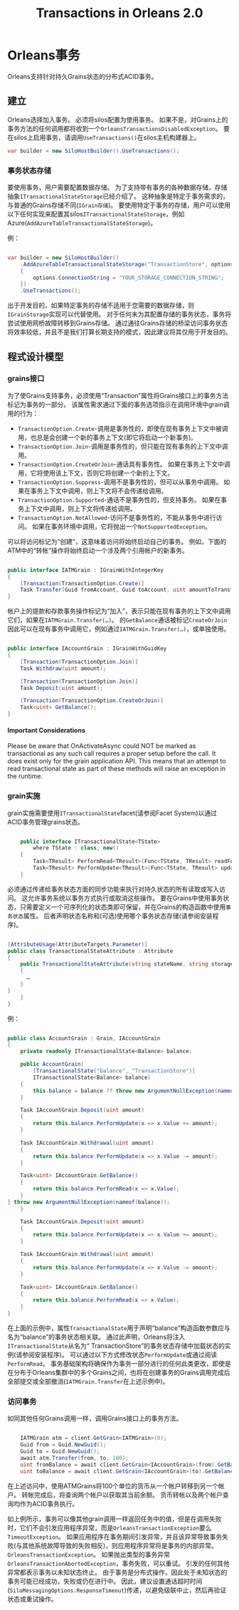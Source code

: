 ﻿---
layout: page
title: Transactions in Orleans 2.0
---

# Orleans事务

Orleans支持针对持久Grains状态的分布式ACID事务。

## 建立

Orleans选择加入事务。 必须将silos配置为使用事务。 如果不是，对Grains上的事务方法的任何调用都将收到一个`OrleansTransactionsDisabledException`。 要在silos上启用事务，请调用`UseTransactions()`在silos主机构建器上。

```csharp
var builder = new SiloHostBuilder().UseTransactions();

```

### 事务状态存储

要使用事务，用户需要配置数据存储。 为了支持带有事务的各种数据存储，存储抽象`ITransactionalStateStorage`已经介绍了。 这种抽象是特定于事务需求的，与普通的Grains存储不同(`IGrain存储`)。 要使用特定于事务的存储，用户可以使用以下任何实现来配置其silos`ITransactionalStateStorage`，例如Azure(`AddAzureTableTransactionalStateStorage`)。

例：

```csharp

var builder = new SiloHostBuilder()
    .AddAzureTableTransactionalStateStorage("TransactionStore", options =>
    {
        options.ConnectionString = "YOUR_STORAGE_CONNECTION_STRING";
    })
    .UseTransactions();

```

出于开发目的，如果特定事务的存储不适用于您需要的数据存储，则`IGrainStorage`实现可以代替使用。 对于任何未为其配置存储的事务状态，事务将尝试使用网桥故障转移到Grains存储。 通过通往Grains存储的桥梁访问事务状态将效率较低，并且不是我们打算长期支持的模式，因此建议将其仅用于开发目的。

## 程式设计模型

### grains接口

为了使Grains支持事务，必须使用“Transaction”属性将Grains接口上的事务方法标记为事务的一部分。 该属性需求通过下面的事务选项指示在调用环境中grain调用的行为：

- `TransactionOption.Create`-调用是事务性的，即使在现有事务上下文中被调用，也总是会创建一个新的事务上下文(即它将启动一个新事务)。
- `TransactionOption.Join`-调用是事务性的，但只能在现有事务的上下文中调用。
- `TransactionOption.CreateOrJoin`-通话具有事务性。 如果在事务上下文中调用，它将使用该上下文，否则它将创建一个新的上下文。
- `TransactionOption.Suppress`-调用不是事务性的，但可以从事务中调用。 如果在事务上下文中调用，则上下文将不会传递给调用。
- `TransactionOption.Supported`-通话不是事务性的，但支持事务。 如果在事务上下文中调用，则上下文将传递给调用。
- `TransactionOption.NotAllowed`-访问不是事务性的，不能从事务中进行访问。 如果在事务环境中调用，它将抛出一个`NotSupportedException`。

可以将访问标记为“创建”，这意味着访问将始终启动自己的事务。 例如，下面的ATM中的“转帐”操作将始终启动一个涉及两个引用帐户的新事务。

```csharp

public interface IATMGrain : IGrainWithIntegerKey
{
    [Transaction(TransactionOption.Create)]
    Task Transfer(Guid fromAccount, Guid toAccount, uint amountToTransfer);
}

```

帐户上的提款和存款事务操作标记为“加入”，表示只能在现有事务的上下文中调用它们，如果在`IATMGrain.Transfer(…)`。 的`GetBalance`通话被标记`CreateOrJoin`因此可以在现有事务中调用它，例如通过`IATMGrain.Transfer(…)`，或单独使用。

```csharp

public interface IAccountGrain : IGrainWithGuidKey
{
    [Transaction(TransactionOption.Join)]
    Task Withdraw(uint amount);

    [Transaction(TransactionOption.Join)]
    Task Deposit(uint amount);

    [Transaction(TransactionOption.CreateOrJoin)]
    Task<uint> GetBalance();
}

```

#### Important Considerations

Please be aware that OnActivateAsync could NOT be marked as transactional as any such call requires a proper setup before the call. It does exist only for the grain application API. This means that an attempt to read transactional state as part of these methods will raise an exception in the runtime.

### grain实施

grain实施需要使用`ITransactionalState`facet(请参阅Facet System)以通过ACID事务管理grains状态。

```csharp

    public interface ITransactionalState<TState>  
        where TState : class, new()
    {
        Task<TResult> PerformRead<TResult>(Func<TState, TResult> readFunction);
        Task<TResult> PerformUpdate<TResult>(Func<TState, TResult> updateFunction);
    }

```

必须通过传递给事务状态方面的同步功能来执行对持久状态的所有读取或写入访问。 这允许事务系统以事务方式执行或取消这些操作。 要在Grains中使用事务状态，只需要定义一个可序列化的状态类即可保留，并在Grains的构造函数中使用`事务状态`属性。 后者声明状态名称和(可选)使用哪个事务状态存储(请参阅安装程序)。

```csharp

[AttributeUsage(AttributeTargets.Parameter)]
public class TransactionalStateAttribute : Attribute
{
    public TransactionalStateAttribute(string stateName, string storageName = null)
    {
      …
    }
}
    }
}

```

例：

```csharp

public class AccountGrain : Grain, IAccountGrain
{
    private readonly ITransactionalState<Balance> balance;

    public AccountGrain(
        [TransactionalState("balance", "TransactionStore")]
        ITransactionalState<Balance> balance)
    {
        this.balance = balance ?? throw new ArgumentNullException(nameof(balance));
    }

    Task IAccountGrain.Deposit(uint amount)
    {
        return this.balance.PerformUpdate(x => x.Value += amount);
    }

    Task IAccountGrain.Withdrawal(uint amount)
    {
        return this.balance.PerformUpdate(x => x.Value -= amount);
    }

    Task<uint> IAccountGrain.GetBalance()
    {
        return this.balance.PerformRead(x => x.Value);
    }
} throw new ArgumentNullException(nameof(balance));
    }

    Task IAccountGrain.Deposit(uint amount)
    {
        return this.balance.PerformUpdate(x => x.Value += amount);
    }

    Task IAccountGrain.Withdrawal(uint amount)
    {
        return this.balance.PerformUpdate(x => x.Value -= amount);
    }

    Task<uint> IAccountGrain.GetBalance()
    {
        return this.balance.PerformRead(x => x.Value);
    }
}

```

在上面的示例中，属性`TransactionalState`用于声明“balance”构造函数参数应与名为“balance”的事务状态相关联。 通过此声明，Orleans将注入`ITransactionalState`从名为“ TransactionStore”的事务状态存储中加载状态的实例(请参阅安装程序)。 可以通过以下方式修改状态`PerformUpdate`或通过阅读`PerformRead`。 事务基础架构将确保作为事务一部分进行的任何此类更改，即使是在分布于Orleans集群中的多个Grains之间，也将在创建事务的Grains调用完成后全部提交或全部撤消(`IATMGrain.Transfer`在上述示例中)。

### 访问事务

如同其他任何Grains调用一样，调用Grains接口上的事务方法。

```csharp

    IATMGrain atm = client.GetGrain<IATMGrain>(0);
    Guid from = Guid.NewGuid();
    Guid to = Guid.NewGuid();
    await atm.Transfer(from, to, 100);
    uint fromBalance = await client.GetGrain<IAccountGrain>(from).GetBalance();
    uint toBalance = await client.GetGrain<IAccountGrain>(to).GetBalance();

```

在上述访问中，使用ATMGrains将100个单位的货币从一个帐户转移到另一个帐户。 转帐完成后，将查询两个帐户以获取其当前余额。 货币转帐以及两个帐户查询均作为ACID事务执行。

如上例所示，事务可以像其他grain调用一样返回任务中的值，但是在调用失败时，它们不会引发应用程序异常，而是`OrleansTransactionException`要么`TimeoutException`。 如果应用程序在事务期间引发异常，并且该异常导致事务失败(与其他系统故障导致的失败相反)，则应用程序异常将是事务的内部异常。 `OrleansTransactionException`。 如果抛出类型的事务异常`OrleansTransactionAbortedException`，事务失败，可以重试。 引发的任何其他异常都表示事务以未知状态终止。 由于事务是分布式操作，因此处于未知状态的事务可能已经成功，失败或仍在进行中。 因此，建议设置通话超时时间(`SiloMessagingOptions.ResponseTimeout`)传递，以避免级联中止，然后再验证状态或重试操作。
